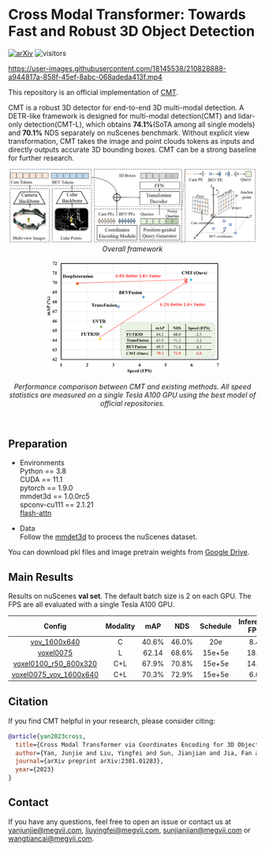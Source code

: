 
# Cross Modal Transformer: Towards Fast and Robust 3D Object Detection
[![arXiv](https://img.shields.io/badge/arXiv-Paper-<COLOR>.svg)](https://arxiv.org/pdf/2301.01283.pdf)
![visitors](https://visitor-badge.glitch.me/badge?page_id=junjie18/CMT)
<!-- ## Introduction -->

https://user-images.githubusercontent.com/18145538/210828888-a944817a-858f-45ef-8abc-068adeda413f.mp4

This repository is an official implementation of [CMT](https://arxiv.org/pdf/2301.01283.pdf).

CMT is a robust 3D detector for end-to-end 3D multi-modal detection. A DETR-like framework is designed for multi-modal detection(CMT) and lidar-only detection(CMT-L), which obtains **74.1%**(SoTA among all single models) and **70.1%** NDS separately on nuScenes benchmark.
Without explicit view transformation, CMT takes the image and point clouds tokens as inputs and directly outputs accurate 3D bounding boxes. CMT can be a strong baseline for further research.

<div align="center">
  <img src="figs/overview.png" />
  <em> Overall framework </em>
</div><br/>



<div align="center">
  <img src="figs/cmt_fps.png" width="350" />

  <em> Performance comparison between CMT and existing methods. All speed statistics are measured on a single
Tesla A100 GPU using the best model of official repositories.  </em>
</div><br/>


## Preparation

* Environments  
Python == 3.8 \
CUDA == 11.1 \
pytorch == 1.9.0 \
mmdet3d == 1.0.0rc5 \
spconv-cu111 == 2.1.21 \
[flash-attn](https://github.com/HazyResearch/flash-attention)

* Data   
Follow the [mmdet3d](https://github.com/open-mmlab/mmdetection3d/blob/master/docs/en/data_preparation.md) to process the nuScenes dataset.

You can download pkl files and image pretrain weights from [Google Drive](https://drive.google.com/drive/folders/1wTdG7oG-l-nMa_400jBwJk4mEQmA_xl3?usp=sharing).


## Main Results
Results on nuScenes **val set**. The default batch size is 2 on each GPU. The FPS are all evaluated with a single Tesla A100 GPU.

| Config            |Modality| mAP      | NDS     | Schedule|Inference FPS|
|:--------:|:----------:|:---------:|:--------:|:--------:|:--------:|
| [vov_1600x640](./projects/configs/camera/cmt_camera_vov_1600x640_cbgs.py) |C| 40.6% | 46.0%  | 20e | 8.4 |
| [voxel0075](./projects/configs/lidar/cmt_lidar_voxel0075_cbgs.py) |L| 62.14 | 68.6%    | 15e+5e | 18.1 |  
| [voxel0100_r50_800x320](./projects/configs/fusion/cmt_voxel0100_r50_800x320_cbgs.py)  |C+L| 67.9%     | 70.8%    | 15e+5e | 14.2 |
| [voxel0075_vov_1600x640](./projects/configs/fusion/cmt_voxel0075_vov_1600x640_cbgs.py)  |C+L| 70.3% | 72.9%    | 15e+5e | 6.0 |
## Citation
If you find CMT helpful in your research, please consider citing: 
```bibtex   
@article{yan2023cross,
  title={Cross Modal Transformer via Coordinates Encoding for 3D Object Dectection},
  author={Yan, Junjie and Liu, Yingfei and Sun, Jianjian and Jia, Fan and Li, Shuailin and Wang, Tiancai and Zhang, Xiangyu},
  journal={arXiv preprint arXiv:2301.01283},
  year={2023}
}
```

## Contact
If you have any questions, feel free to open an issue or contact us at yanjunjie@megvii.com, liuyingfei@megvii.com, sunjianjian@megvii.com or wangtiancai@megvii.com.
